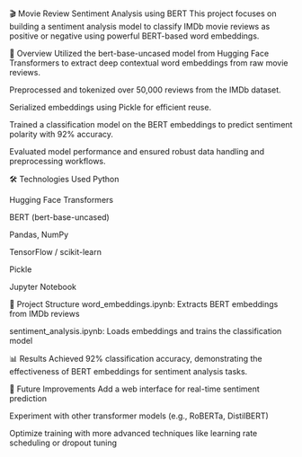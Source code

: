 🎬 Movie Review Sentiment Analysis using BERT
This project focuses on building a sentiment analysis model to classify IMDb movie reviews as positive or negative using powerful BERT-based word embeddings.

🚀 Overview
Utilized the bert-base-uncased model from Hugging Face Transformers to extract deep contextual word embeddings from raw movie reviews.

Preprocessed and tokenized over 50,000 reviews from the IMDb dataset.

Serialized embeddings using Pickle for efficient reuse.

Trained a classification model on the BERT embeddings to predict sentiment polarity with 92% accuracy.

Evaluated model performance and ensured robust data handling and preprocessing workflows.

🛠️ Technologies Used
Python

Hugging Face Transformers

BERT (bert-base-uncased)

Pandas, NumPy

TensorFlow / scikit-learn

Pickle

Jupyter Notebook

📁 Project Structure
word_embeddings.ipynb: Extracts BERT embeddings from IMDb reviews

sentiment_analysis.ipynb: Loads embeddings and trains the classification model

📊 Results
Achieved 92% classification accuracy, demonstrating the effectiveness of BERT embeddings for sentiment analysis tasks.

📌 Future Improvements
Add a web interface for real-time sentiment prediction

Experiment with other transformer models (e.g., RoBERTa, DistilBERT)

Optimize training with more advanced techniques like learning rate scheduling or dropout tuning
